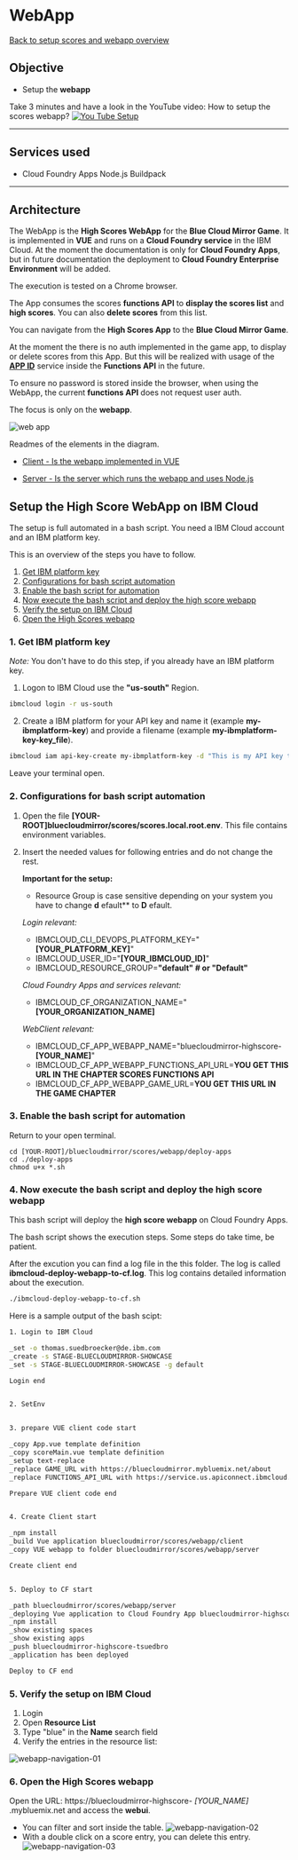 # WebApp 

[Back to setup scores and webapp overview](../README.md) 

## Objective

* Setup the **webapp**

Take 3 minutes and have a look in the YouTube video: How to setup the scores webapp?
[![You Tube Setup](https://img.youtube.com/vi/KSN_hZHgGso/0.jpg)](https://www.youtube.com/watch?v=KSN_hZHgGso "Click play on youtube")

---

## Services used

* Cloud Foundry Apps Node.js Buildpack

---

## Architecture

The WebApp is the **High Scores WebApp** for the **Blue Cloud Mirror Game**.
  It is implemented in **VUE** and runs on a **Cloud Foundry service** in the IBM Cloud.
  At the moment the documentation is only for **Cloud Foundry Apps**, but in future documentation the deployment to **Cloud Foundry Enterprise Environment** will be added. 
  
  The execution is tested on a Chrome browser.

  The App consumes the scores **functions API** to **display the scores list** and **high scores**. You can also **delete scores** from this list.

  You can navigate from the **High Scores App** to the **Blue Cloud Mirror Game**.

  At the moment the there is no auth implemented in the game app, to display or delete scores from this App.
  But this will be realized with usage of the [**APP ID**](https://www.ibm.com/cloud/app-id) service inside the **Functions API** in the future.

  To ensure no password is stored inside the browser, when using the WebApp, the current **functions API** does not request user auth.

The focus is only on the **webapp**.

![web app](docimages/scores-architecture-webapp.png)

Readmes of the elements in the diagram.

* [Client - Is the webapp implemented in VUE](./client) 

* [Server - Is the server which runs the webapp and uses Node.js](./server)

## Setup the **High Score WebApp** on IBM Cloud

The setup is full automated in a bash script.
You need a IBM Cloud account and an IBM platform key.

This is an overview of the steps you have to follow.

1. [Get IBM platform key](#part-SETUP-00)
2. [Configurations for bash script automation](#part-SETUP-01)
3. [Enable the bash script for automation](#part-SETUP-02)
4. [Now execute the bash script and deploy the high score webapp](#part-SETUP-03)
5. [Verify the setup on IBM Cloud](#part-SETUP-04)
6. [Open the High Scores webapp](#part-SETUP-05)

### 1. Get IBM platform key <a name="part-SETUP-00"></a>

_Note:_ You don't have to do this step, if you already have an IBM platform key.

1. Logon to IBM Cloud use the **"us-south"** Region.

```sh
ibmcloud login -r us-south
```

2. Create a IBM platform for your API key and name it (example **my-ibmplatform-key**) and provide a filename  (example **my-ibmplatform-key-key_file**).
```sh
ibmcloud iam api-key-create my-ibmplatform-key -d "This is my API key to access the IBM platform" --file my-ibmplatform-key-key_file
```

Leave your terminal open.

### 2. Configurations for bash script automation <a name="part-SETUP-01"></a>

1. Open the file **[YOUR-ROOT]bluecloudmirror/scores/scores.local.root.env**. This file contains environment variables.

2. Insert the needed values for following entries and do not change the rest.

   **Important for the setup:**
   - Resource Group is case sensitive depending on your system you have to change **d** efault** to **D** efault.

    _Login relevant:_

     * IBMCLOUD_CLI_DEVOPS_PLATFORM_KEY="**[YOUR_PLATFORM_KEY]**"
     * IBMCLOUD_USER_ID="**[YOUR_IBMCLOUD_ID]**"
     * IBMCLOUD_RESOURCE_GROUP=**"default" # or "Default"**

    _Cloud Foundry Apps and services relevant:_
     * IBMCLOUD_CF_ORGANIZATION_NAME="**[YOUR_ORGANIZATION_NAME]**

    _WebClient relevant:_

    * IBMCLOUD_CF_APP_WEBAPP_NAME="bluecloudmirror-highscore-**[YOUR_NAME]**"
    * IBMCLOUD_CF_APP_WEBAPP_FUNCTIONS_API_URL=**YOU GET THIS URL IN THE CHAPTER SCORES FUNCTIONS API** 
    * IBMCLOUD_CF_APP_WEBAPP_GAME_URL=**YOU GET THIS URL IN THE GAME CHAPTER**

### 3. Enable the bash script for automation <a name="part-SETUP-02"></a>

Return to your open terminal.
```
cd [YOUR-ROOT]/bluecloudmirror/scores/webapp/deploy-apps
cd ./deploy-apps
chmod u+x *.sh
```

### 4. Now execute the bash script and deploy the high score webapp <a name="part-SETUP-01"></a>

This bash script will deploy the **high score webapp** on Cloud Foundry Apps.

The bash script shows the execution steps. Some steps do take time, be patient.

After the excution you can find a log file in the this folder. The log is called **ibmcloud-deploy-webapp-to-cf.log**. This log contains detailed information about the execution.

```sh
./ibmcloud-deploy-webapp-to-cf.sh
```

Here is a sample output of the bash scipt:

```sh
1. Login to IBM Cloud

_set -o thomas.suedbroecker@de.ibm.com
_create -s STAGE-BLUECLOUDMIRROR-SHOWCASE
_set -s STAGE-BLUECLOUDMIRROR-SHOWCASE -g default

Login end


2. SetEnv


3. prepare VUE client code start

_copy App.vue template definition
_copy scoreMain.vue template definition
_setup text-replace
_replace GAME_URL with https://bluecloudmirror.mybluemix.net/about
_replace FUNCTIONS_API_URL with https://service.us.apiconnect.ibmcloud.com/gws/apigateway/api/d97dcdb32b4/scores/api/v1

Prepare VUE client code end


4. Create Client start

_npm install
_build Vue application bluecloudmirror/scores/webapp/client
_copy VUE webapp to folder bluecloudmirror/scores/webapp/server

Create client end


5. Deploy to CF start

_path bluecloudmirror/scores/webapp/server
_deploying Vue application to Cloud Foundry App bluecloudmirror-highscore-tsuedbro
_npm install
_show existing spaces
_show existing apps
_push bluecloudmirror-highscore-tsuedbro
_application has been deployed 

Deploy to CF end
```

### 5. Verify the setup on IBM Cloud <a name="part-SETUP-04"></a>

1. Login
2. Open **Resource List**
3. Type "blue" in the **Name** search field
4. Verify the entries in the resource list:

![webapp-navigation-01](docimages/webapp-navigation-01.png)

### 6. Open the High Scores webapp <a name="part-SETUP-05"></a>

Open the URL: https://bluecloudmirror-highscore- *[YOUR_NAME]* .mybluemix.net and access the **webui**.

 * You can filter and sort inside the table.
   ![webapp-navigation-02](docimages/webapp-navigation-02.png)
 * With a double click on a score entry, you can delete this entry.
   ![webapp-navigation-03](docimages/webapp-navigation-03.png)






